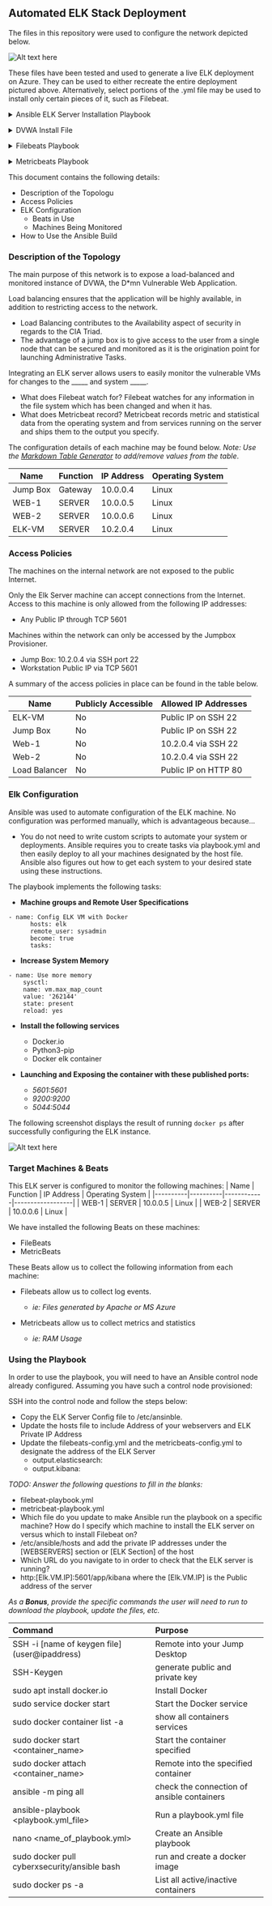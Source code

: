 ## Automated ELK Stack Deployment

The files in this repository were used to configure the network depicted below.

![Alt text here](https://github.com/GDP93/ELK-PROJECT/blob/main/Images/Network%20Diagram.png)

These files have been tested and used to generate a live ELK deployment on Azure. They can be used to either recreate the entire deployment pictured above. Alternatively, select portions of the .yml file may be used to install only certain pieces of it, such as Filebeat.

<p>
<details>
  <summary>Ansible ELK Server Installation Playbook</summary>
  
<pre><code>---
- name: Configure ELK
  hosts: ELK
  remote_user: sysadmin
  become: True
  tasks:
  - name: use more memory
    sysctl:
      name: vm.max_map_count
      value: '262144'
      state: present
      reload: yes

  - name: docker.io
    apt:
      update_cache: yes
      name: docker.io
      state: present

  - name: Install pip3
    apt:
     force_apt_get: yes
     name: python3-pip
     state: present

  - name: install python module
    pip:
      name: docker
      state: present

  - name: elk container
    docker_container:
      name: elk
      image: sebp/elk:761
      state: started
      restart_policy: always
      published_ports:
        - 5601:5601
        - 9200:9200
        - 5044:5044
        
  - name: Enable Service docker on boot
    systemd:
      name: docker
      enabled: yes</code></pre>

  </details>
  </p>
  
  <p>
<details>
  <summary>DVWA Install File</summary>
  
  <pre><code>
  ---
- name: Config Web VM with Docker
  hosts: webservers
  become: true
  tasks:
  - name: docker.io
    apt:
      force_apt_get: yes
      update_cache: yes
      name: docker.io
      state: present

  - name: Install pip3
    apt:
      force_apt_get: yes
      name: python3-pip
      state: present

  - name: Install Docker python module
    pip:
      name: docker
      state: present

  - name: download and launch a docker web container
    docker_container:
      name: dvwa
      image: cyberxsecurity/dvwa
      state: started
      published_ports: 80:80

  - name: Enable docker service
    systemd:
      name: docker
      enabled: yes</code></pre>
  </details>
  </p>

<p>
<details>
  <summary>Filebeats Playbook</summary>
  
  <pre><code>---
- name: Installing and Launch Filebeat
  hosts: webservers
  become: yes
  tasks:
    # Use command module
  - name: Download filebeat .deb file
    command: curl -L -O https://artifacts.elastic.co/downloads/beats/filebeat/filebeat-7.4.0-amd64.deb

    # Use command module
  - name: Install filebeat .deb
    command: dpkg -i filebeat-7.4.0-amd64.deb

    # Use copy module
  - name: Drop in filebeat.yml
    copy:
      src: /etc/ansible/filebeat-config.yml
      dest: /etc/filebeat/filebeat.yml

    # Use command module
  - name: Enable and Configure System Module
    command: filebeat modules enable system

    # Use command module
  - name: Setup filebeat
    command: filebeat setup

    # Use command module
  - name: Start filebeat service
    command: service filebeat start

    # Use systemd module
  - name: Enable service filebeat on boot
    systemd:
      name: filebeat
      enabled: yes</code></pre>
  </details>
  </p>
  
<p>
<details>
  <summary>Metricbeats Playbook</summary>
  
  <pre><code>---
- name: Install metric beat
  hosts: webservers
  become: true
  tasks:
    # Use command module
  - name: Download metricbeat
    command: curl -L -O https://artifacts.elastic.co/downloads/beats/metricbeat/metricbeat-7.4.0-amd64.deb

    # Use command module
  - name: install metricbeat
    command: dpkg -i metricbeat-7.4.0-amd64.deb

    # Use copy module
  - name: drop in metricbeat config
    copy:
      src: /etc/ansible/metricbeat-config.yml
      dest: /etc/metricbeat/metricbeat.yml

    # Use command module
  - name: enable and configure docker module for metric beat
    command: metricbeat modules enable docker

    # Use command module
  - name: setup metric beat
    command: metricbeat setup

    # Use command module
  - name: start metric beat
    command: service metricbeat start

    # Use systemd module
  - name: Enable service metricbeat on boot
    systemd:
      name: metricbeat
      enabled: yes</code></pre>
  </details>
  </p>

This document contains the following details:
- Description of the Topologu
- Access Policies
- ELK Configuration
  - Beats in Use
  - Machines Being Monitored
- How to Use the Ansible Build


### Description of the Topology

The main purpose of this network is to expose a load-balanced and monitored instance of DVWA, the D*mn Vulnerable Web Application.

Load balancing ensures that the application will be highly available, in addition to restricting access to the network.
- Load Balancing contributes to the Availability aspect of security in regards to the CIA Triad.
- The advantage of a jump box is to give access to the user from a single node that can be secured and monitored as it is the origination point for launching Administrative Tasks.

Integrating an ELK server allows users to easily monitor the vulnerable VMs for changes to the _____ and system _____.
- What does Filebeat watch for? Filebeat watches for any information in the file system which has been changed and when it has.
- What does Metricbeat record? Metricbeat records metric and statistical data from the operating system and from services running on the server and ships them to the output you specify.

The configuration details of each machine may be found below.
_Note: Use the [Markdown Table Generator](http://www.tablesgenerator.com/markdown_tables) to add/remove values from the table_.

| Name     | Function | IP Address | Operating System |
|----------|----------|------------|------------------|
| Jump Box | Gateway  | 10.0.0.4   | Linux            |
| WEB-1    | SERVER   | 10.0.0.5   | Linux            |
| WEB-2    | SERVER   | 10.0.0.6   | Linux            |
| ELK-VM   | SERVER   | 10.2.0.4   | Linux            |

### Access Policies

The machines on the internal network are not exposed to the public Internet. 

Only the Elk Server machine can accept connections from the Internet. Access to this machine is only allowed from the following IP addresses:
- Any Public IP through TCP 5601

Machines within the network can only be accessed by the Jumpbox Provisioner.
- Jump Box: 10.2.0.4 via SSH port 22
- Workstation Public IP via TCP 5601

A summary of the access policies in place can be found in the table below.

| Name          | Publicly Accessible     | Allowed IP Addresses             |
|---------------|-------------------------|----------------------------------|
|ELK-VM         | No                      | Public IP on SSH 22              |
| Jump Box      | No                      | Public IP on SSH 22              |
| Web-1         | No                      | 10.2.0.4    via SSH 22           |
| Web-2         | No                      | 10.2.0.4    via SSH 22           |
| Load Balancer | No                      | Public IP on HTTP 80             |

### Elk Configuration

Ansible was used to automate configuration of the ELK machine. No configuration was performed manually, which is advantageous because...
- You do not need to write custom scripts to automate your system or deployments. Ansible requires you to create tasks via playbook.yml and then easily deploy to all your machines designated by the host file. Ansible also figures out how to get each system to your desired state using these instructions.

The playbook implements the following tasks:
- **Machine groups and Remote User Specifications**
<pre><code>- name: Config ELK VM with Docker
  	  hosts: elk
  	  remote_user: sysadmin
  	  become: true
      tasks:</code></pre>

- **Increase System Memory**
 <pre><code>- name: Use more memory
    sysctl:
    name: vm.max_map_count
    value: '262144'
    state: present
    reload: yes</code></pre>

- **Install the following services**
  - Docker.io
  - Python3-pip
  - Docker elk container

- **Launching and Exposing the container with these published ports:**
  - _5601:5601_
  - _9200:9200_
  - _5044:5044_


The following screenshot displays the result of running `docker ps` after successfully configuring the ELK instance.

![Alt text here](https://github.com/GDP93/ELK-PROJECT/blob/main/Images/DOCKER%20PS.JPG)

### Target Machines & Beats
This ELK server is configured to monitor the following machines:
| Name     | Function | IP Address | Operating System |
|----------|----------|------------|------------------|
| WEB-1    | SERVER   | 10.0.0.5   | Linux            |
| WEB-2    | SERVER   | 10.0.0.6   | Linux            |

We have installed the following Beats on these machines:
- FileBeats
- MetricBeats

These Beats allow us to collect the following information from each machine:
- Filebeats allow us to collect log events.
  - _ie: Files generated by Apache or MS Azure_

- Metricbeats allow us to collect metrics and statistics 
  - _ie: RAM Usage_ 

### Using the Playbook
In order to use the playbook, you will need to have an Ansible control node already configured. Assuming you have such a control node provisioned: 

SSH into the control node and follow the steps below:
- Copy the ELK Server Config file to /etc/ansinble.
- Update the hosts file to include Address of your webservers and ELK Private IP Address
- Update the filebeats-config.yml and the metricbeats-config.yml to designate the address of the ELK Server
  - output.elasticsearch: 
  - output.kibana: 

_TODO: Answer the following questions to fill in the blanks:_
- filebeat-playbook.yml
- metricbeat-playbook.yml
- Which file do you update to make Ansible run the playbook on a specific machine? How do I specify which machine to install the ELK server on versus which to install Filebeat on?
- /etc/ansible/hosts and add the private IP addresses under the [WEBSERVERS] section or [ELK Section] of the host
- Which URL do you navigate to in order to check that the ELK server is running?
- http:[Elk.VM.IP]:5601/app/kibana where the [Elk.VM.IP] is the Public address of the server

_As a **Bonus**, provide the specific commands the user will need to run to download the playbook, update the files, etc._

<p>


  | Command | Purpose |
  | :---    | :---    | 
  | SSH -i [name of keygen file] (user@ipaddress) | Remote into your Jump Desktop |
  | SSH-Keygen | generate public and private key |
  | sudo apt install docker.io | Install Docker |
  | sudo service docker start | Start the Docker service |
  | sudo docker container list -a | show all containers services |
  | sudo docker start <container_name> | Start the container specified |
  | sudo docker attach <container_name> | Remote into the specified container |
  | ansible -m ping all | check the connection of ansible containers |
  | ansible-playbook <playbook.yml_file> | Run a playbook.yml file |
  | nano <name_of_playbook.yml> | Create an Ansible playbook |
  | sudo docker pull cyberxsecurity/ansible bash | run and create a docker image |
  | sudo docker ps -a | List all active/inactive containers |
  

 </p>
